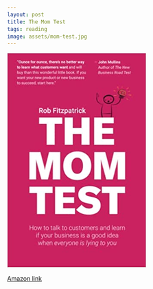 ```yaml
---
layout: post
title: The Mom Test
tags: reading
image: assets/mom-test.jpg
---
```

![mom-test](assets/mom-test.jpg)

[Amazon link](https://www.amazon.com/gp/product/1492180742/ref=ppx_yo_dt_b_asin_image_o01_s00?ie=UTF8&psc=1)